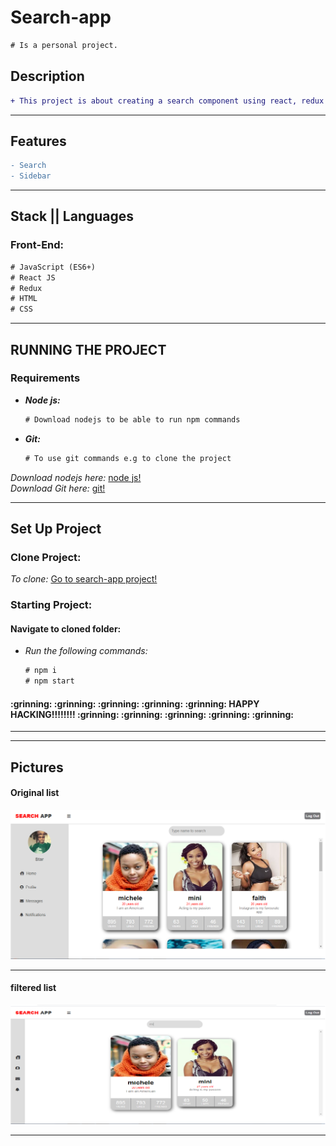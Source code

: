 <h1>Search-app</h1>

```diff
# Is a personal project.
```

<h2> Description </h2>

 ```diff
 + This project is about creating a search component using react, redux and javascript.
```

<hr />

<h2> Features</h2>  

```diff
- Search
- Sidebar
```
<hr />

<h2> Stack || Languages</h2> 

<h3> Front-End: </h3>

```diff
# JavaScript (ES6+)
# React JS
# Redux
# HTML
# CSS
```
<hr />

<h2> RUNNING THE PROJECT</h2> 

<h3> Requirements</h3> 

<ul>
   <li>
      <em>
        <strong>
          Node js:
        </strong>
       </em>
    </li>
    
```diff
# Download nodejs to be able to run npm commands 
```

  <li>
      <em>
        <strong>
          Git:
        </strong>
       </em>
    </li>
    
```diff
# To use git commands e.g to clone the project
```

</ul>

<em>Download nodejs here:</em> [node js!](https://nodejs.org/en/)<br />
<em>Download Git here:</em> [git!](https://git-scm.com/)

<hr />

<h2> Set Up Project </h2>

<h3> Clone Project: </h3>

<em>To clone:</em> [Go to search-app project!](https://github.com/zuluarnold0/search_app)

<h3> Starting Project: </h3>

<h4> Navigate to cloned folder: </h4>

<ul>
   <li>
      <em>
        Run the following commands:
       </em>
    </li>
    
```diff
# npm i 
# npm start
```
</ul>

<h4> :grinning: :grinning: :grinning: :grinning: :grinning: HAPPY HACKING!!!!!!!! :grinning: :grinning: :grinning: :grinning: :grinning: </h4>

<hr />
<hr />

<h2>Pictures</h2>

<h4> Original list </h4>

![not filtered image](/screenshots/not_filtered.png)

<hr />

<h4> filtered list </h4>

![filtered image](/screenshots/filtered.png)

<hr />
